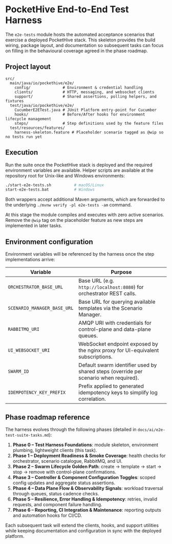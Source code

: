 # PocketHive End-to-End Test Harness

The `e2e-tests` module hosts the automated acceptance scenarios that exercise a deployed PocketHive stack. This
skeleton provides the build wiring, package layout, and documentation so subsequent tasks can focus on filling in the
behavioural coverage agreed in the phase roadmap.

## Project layout

```
src/
  main/java/io/pockethive/e2e/
    config/              # Environment & credential handling
    clients/             # HTTP, messaging, and websocket clients
    support/             # Shared assertions, polling helpers, and fixtures
  test/java/io/pockethive/e2e/
    CucumberE2ETest.java # JUnit Platform entry-point for Cucumber
    hooks/               # Before/After hooks for environment lifecycle management
    steps/               # Step definitions used by the feature files
  test/resources/features/
    harness-skeleton.feature # Placeholder scenario tagged as @wip so no tests run yet
```

## Execution

Run the suite once the PocketHive stack is deployed and the required environment variables are available. Helper
scripts are available at the repository root for Unix-like and Windows environments:

```bash
./start-e2e-tests.sh          # macOS/Linux
start-e2e-tests.bat           # Windows
```

Both wrappers accept additional Maven arguments, which are forwarded to the underlying `./mvnw verify -pl e2e-tests -am`
command.

At this stage the module compiles and executes with zero active scenarios. Remove the `@wip` tag on the placeholder
feature as new steps are implemented in later tasks.

## Environment configuration

Environment variables will be referenced by the harness once the step implementations arrive:

| Variable | Purpose |
| --- | --- |
| `ORCHESTRATOR_BASE_URL` | Base URL (e.g. `http://localhost:8080`) for orchestrator REST calls. |
| `SCENARIO_MANAGER_BASE_URL` | Base URL for querying available templates via the Scenario Manager. |
| `RABBITMQ_URI` | AMQP URI with credentials for control-plane and data-plane queues. |
| `UI_WEBSOCKET_URI` | WebSocket endpoint exposed by the nginx proxy for UI-equivalent subscriptions. |
| `SWARM_ID` | Default swarm identifier used by shared steps (override per scenario when required). |
| `IDEMPOTENCY_KEY_PREFIX` | Prefix applied to generated idempotency keys to simplify log correlation. |

## Phase roadmap reference

The harness evolves through the following phases (detailed in `docs/ai/e2e-test-suite-tasks.md`):

1. **Phase 0 – Test Harness Foundations**: module skeleton, environment plumbing, lightweight clients (this task).
2. **Phase 1 – Deployment Readiness & Smoke Coverage**: health checks for orchestrator, scenario catalogue, RabbitMQ, and UI.
3. **Phase 2 – Swarm Lifecycle Golden Path**: create → template → start → stop → remove with control-plane confirmations.
4. **Phase 3 – Controller & Component Configuration Toggles**: scoped config updates and aggregate status assertions.
5. **Phase 4 – Data Plane Flow & Observability Signals**: workload traversal through queues, status cadence checks.
6. **Phase 5 – Resilience, Error Handling & Idempotency**: retries, invalid requests, and component failure handling.
7. **Phase 6 – Reporting, CI Integration & Maintenance**: reporting outputs and automation hooks for CI/CD.

Each subsequent task will extend the clients, hooks, and support utilities while keeping documentation and configuration in
sync with the deployed platform.
